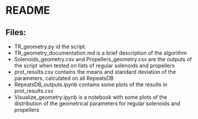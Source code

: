 # README

## Files:

- TR_geometry.py id the script.
- TR_geometry_documentation.md is a brief description of the algorithm
- Solenoids_geometry.csv and Propellers_geometry.csv are the outputs of the script when tested on lists of regular solenoids and propellers
- prot_results.csv contains the means and standard deviation of the parameters, calculated on all RepeatsDB
- RepeatsDB_outputs.ipynb contains some plots of the results in prot_results.csv
- Visualize_geometry.ipynb is a notebook with some plots of the distribution of the geometrical parameters for regular solenoids and propellers
